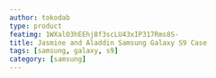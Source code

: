 ```yaml
---
author: tokodab
type: product
featimg: 1WXalO3hEEhj8f3scLU43xIP317Rms8S-
title: Jasmine and Aladdin Samsung Galaxy S9 Case
tags: [samsung, galaxy, s9]
category: [samsung]
---
```


